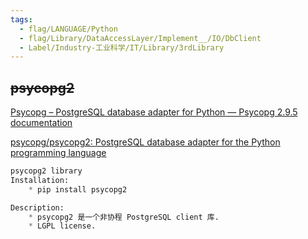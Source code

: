 ```yaml
---
tags:
  - flag/LANGUAGE/Python
  - flag/Library/DataAccessLayer/Implement__/IO/DbClient
  - Label/Industry-工业科学/IT/Library/3rdLibrary
---
```


## ~~psycopg2~~

[Psycopg – PostgreSQL database adapter for Python — Psycopg 2.9.5 documentation](https://www.psycopg.org/docs/)

[psycopg/psycopg2: PostgreSQL database adapter for the Python programming language](https://github.com/psycopg/psycopg2)


```python
psycopg2 library
Installation:
    * pip install psycopg2

Description:
    * psycopg2 是一个非协程 PostgreSQL client 库.
    * LGPL license.


```